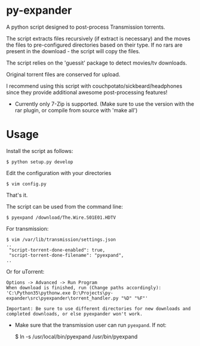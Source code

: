py-expander
===========

A python script designed to post-process Transmission torrents.

The script extracts files recursively (if extract is necessary)
and the moves the files to pre-configured directories based on their type.
If no rars are present in the download - the script will copy the files.

The script relies on the 'guessit' package to detect movies/tv downloads.

Original torrent files are conserved for upload.

I recommend using this script with couchpotato/sickbeard/headphones since they
provide additional awesome post-processing features!

* Currently only 7-Zip is supported. (Make sure to use the version with the rar plugin, or compile from source with 'make all')

Usage
===========
Install the script as follows:

	$ python setup.py develop

Edit the configuration with your directories

	$ vim config.py

That's it.

The script can be used from the command line:

	$ pyexpand /download/The.Wire.S01E01.HDTV

For transmission:

	$ vim /var/lib/transmission/settings.json
	..
	 "script-torrent-done-enabled": true,
     "script-torrent-done-filename": "pyexpand",
    ..

Or for uTorrent:

    Options -> Advanced -> Run Program
    When download is finished, run (Change paths accordingly): 
	'C:\Python35\pythonw.exe D:\Projects\py-expander\src\pyexpander\torrent_handler.py "%D" "%F"'
	
	Important: Be sure to use different directories for new downloads and completed downloads, or else pyexpander won't work.

* Make sure that the transmission user can run `pyexpand`. If not:

	$ ln -s /usr/local/bin/pyexpand /usr/bin/pyexpand
